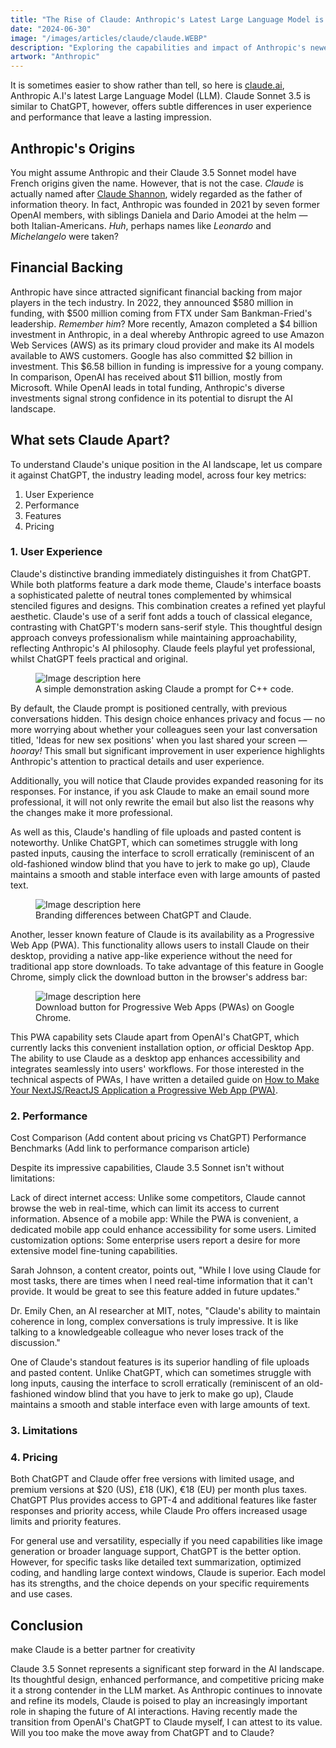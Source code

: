 ```yaml
---
title: "The Rise of Claude: Anthropic's Latest Large Language Model is Here to Stay"
date: "2024-06-30"
image: "/images/articles/claude/claude.WEBP"
description: "Exploring the capabilities and impact of Anthropic's newest Large Language Model."
artwork: "Anthropic"
---
```


It is sometimes easier to show rather than tell, so here is [claude.ai](https://claude.ai), Anthropic A.I's latest Large
Language Model (LLM). Claude Sonnet 3.5 is similar to ChatGPT, however, offers subtle differences in user experience and
performance that
leave a lasting impression.

## Anthropic's Origins

You might assume Anthropic and their Claude 3.5 Sonnet model have French origins given the name. However, that is not
the case. _Claude_ is actually named after [Claude Shannon](https://en.wikipedia.org/wiki/Claude_Shannon), widely
regarded as the father of information theory. In fact, Anthropic was founded in 2021 by seven former OpenAI members,
with
siblings
Daniela and Dario Amodei at the helm &mdash; both Italian-Americans. _Huh_, perhaps names like _Leonardo_ and
_Michelangelo_
were taken?

## Financial Backing

Anthropic have since attracted significant financial backing from major players in the tech industry. In 2022, they
announced $580 million in funding, with $500 million coming from FTX under Sam Bankman-Fried's
leadership. _Remember him_? More recently, Amazon completed a $4 billion investment in Anthropic, in a deal whereby
Anthropic agreed to use Amazon Web Services (AWS) as its primary cloud provider and make its AI models available to AWS
customers. Google has also committed $2 billion in investment. This $6.58 billion in funding is impressive for a young
company. In comparison, OpenAI has received about $11 billion, mostly from Microsoft. While OpenAI leads in total
funding, Anthropic's diverse investments signal strong confidence in its potential to disrupt the AI landscape.

## What sets Claude Apart?

To understand Claude's unique position in the AI landscape, let us compare it against ChatGPT, the industry leading
model, across four key metrics:

1. User Experience
2. Performance
3. Features
4. Pricing

### 1. User Experience

Claude's distinctive branding immediately distinguishes it from ChatGPT. While both platforms feature a dark mode theme,
Claude's interface boasts a sophisticated palette of neutral tones complemented by whimsical stenciled figures and
designs. This combination creates a refined yet playful aesthetic. Claude's use of a serif font adds a touch of
classical elegance, contrasting with ChatGPT's modern sans-serif style. This thoughtful design approach conveys
professionalism while maintaining approachability, reflecting Anthropic's AI philosophy. Claude feels playful yet
professional, whilst ChatGPT feels practical and original.


<figure>
  <img src="https://patrickprunty.com/gifs/claude-prompt.gif" alt="Image description here">
  <figcaption>A simple demonstration asking Claude a prompt for C++ code.</figcaption>
</figure>

By default, the Claude prompt is positioned centrally, with previous conversations hidden. This design choice enhances
privacy and focus &mdash; no more worrying about whether your colleagues seen your last conversation titled,
'Ideas for new sex positions' when you last shared your screen &mdash; _hooray!_ This small but significant improvement
in user experience highlights Anthropic's attention to practical details and user experience.

Additionally, you will notice that Claude provides expanded reasoning for its responses. For instance, if you ask Claude
to make an email sound more professional, it will not only rewrite the email but also list the reasons why the changes
make it more professional.

As well as this, Claude's handling of file uploads and pasted content is noteworthy. Unlike ChatGPT, which can sometimes
struggle with long pasted inputs, causing the interface to scroll erratically (reminiscent of an old-fashioned window
blind
that you have to jerk to make go up), Claude maintains a smooth and stable interface even with large amounts of pasted
text.

<figure>
  <img src="https://patrickprunty.com/images/articles/claude/gpt_claude.webp" alt="Image description here">
  <figcaption>Branding differences between ChatGPT and Claude.</figcaption>
</figure>

Another, lesser known feature of Claude is its availability as a Progressive Web App (PWA). This functionality allows
users to
install Claude on their desktop, providing a native app-like experience without the need for traditional app store
downloads. To take advantage of this feature in Google Chrome, simply click the download button in the browser's address
bar:

<figure>
  <img src="https://patrickprunty.com/images/articles/claude/pwa_claude.png" alt="Image description here">
  <figcaption>Download button for Progressive Web Apps (PWAs) on Google Chrome.</figcaption>
</figure>

This PWA capability sets Claude apart from OpenAI's ChatGPT, which currently lacks this convenient installation option,
_or_ official Desktop App.
The ability to use Claude as a desktop app enhances accessibility and integrates seamlessly into users' workflows. For
those interested in the technical aspects of PWAs, I have written a detailed guide
on [How to Make Your NextJS/ReactJS Application a Progressive Web App (PWA)](https://patrickprunty.com/blog/04-nextjs-pwa).

### 2. Performance

Cost Comparison
(Add content about pricing vs ChatGPT)
Performance Benchmarks
(Add link to performance comparison article)

Despite its impressive capabilities, Claude 3.5 Sonnet isn't without limitations:

Lack of direct internet access: Unlike some competitors, Claude cannot browse the web in real-time, which can limit its
access to current information.
Absence of a mobile app: While the PWA is convenient, a dedicated mobile app could enhance accessibility for some users.
Limited customization options: Some enterprise users report a desire for more extensive model fine-tuning capabilities.

Sarah Johnson, a content creator, points out, "While I love using Claude for most tasks, there are times when I need
real-time information that it can't provide. It would be great to see this feature added in future updates."

Dr. Emily Chen, an AI researcher at MIT, notes, "Claude's ability to maintain coherence in long, complex conversations
is truly impressive. It is like talking to a knowledgeable colleague who never loses track of the discussion."

One of Claude's standout features is its superior handling of file uploads and pasted content. Unlike ChatGPT, which can
sometimes struggle with long inputs, causing the interface to scroll erratically (reminiscent of an old-fashioned window
blind that you have to jerk to make go up), Claude maintains a smooth and stable interface even with large amounts of
text.

### 3. Limitations

### 4. Pricing

Both ChatGPT and Claude offer free versions with limited usage, and premium versions at $20 (US), £18 (UK), €18 (EU)
per month plus taxes. ChatGPT Plus
provides access to GPT-4 and additional features like faster responses and priority access, while Claude Pro offers
increased usage limits and priority features.

For general use and versatility, especially if you need capabilities like image generation or broader language support,
ChatGPT is the better option. However, for specific tasks like detailed text summarization, optimized coding, and
handling large context windows, Claude is superior. Each model has its strengths, and the choice depends on your
specific requirements and use cases.


## Conclusion

make Claude is a better partner for creativity

Claude 3.5 Sonnet represents a significant step forward in the AI landscape. Its thoughtful design, enhanced
performance, and competitive pricing make it a strong contender in the LLM market. As Anthropic continues to innovate
and refine its models, Claude is poised to play an increasingly important role in shaping the future of AI interactions.
Having recently made the transition from OpenAI's ChatGPT to Claude myself, I can attest to its value. Will you too make
the move away from ChatGPT and to Claude? 
